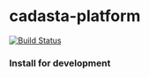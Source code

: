 
# cadasta-platform

[![Build Status](https://travis-ci.org/Cadasta/cadasta-platform.svg?branch=master)](https://travis-ci.org/Cadasta/cadasta-platform)


### Install for development




